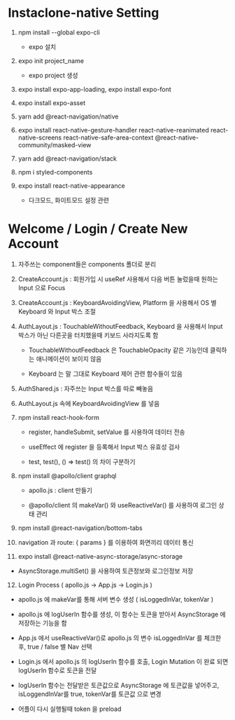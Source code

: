 # Instaclone-native Setting

1. npm install --global expo-cli

   - expo 설치

2. expo init project_name

   - expo project 생성

3. expo install expo-app-loading, expo install expo-font

4. expo install expo-asset

5. yarn add @react-navigation/native

6. expo install react-native-gesture-handler react-native-reanimated react-native-screens react-native-safe-area-context @react-native-community/masked-view

7. yarn add @react-navigation/stack

8. npm i styled-components

9. expo install react-native-appearance

   - 다크모드, 화이트모드 설정 관련

# Welcome / Login / Create New Account

1. 자주쓰는 component들은 components 폴더로 분리

2. CreateAccount.js : 회원가입 시 useRef 사용해서 다음 버튼 눌렀을때 원하는 Input 으로 Focus

3. CreateAccount.js : KeyboardAvoidingView, Platform 을 사용해서 OS 별 Keyboard 와 Input 박스 조절

4. AuthLayout.js : TouchableWithoutFeedback, Keyboard 을 사용해서 Input 박스가 아닌 다른곳을 터치했을때 키보드 사라지도록 함

   - TouchableWithoutFeedback 은 TouchableOpacity 같은 기능인데 클릭하는 애니메이션이 보이지 않음

   - Keyboard 는 말 그대로 Keyboard 제어 관련 함수들이 있음

5. AuthShared.js : 자주쓰는 Input 박스를 따로 빼놓음

6. AuthLayout.js 속에 KeyboardAvoidingView 를 넣음

7. npm install react-hook-form

   - register, handleSubmit, setValue 를 사용하여 데이터 전송

   - useEffect 에 register 을 등록해서 Input 박스 유효성 검사

   - test, test(), () => test() 의 차이 구분하기

8. npm install @apollo/client graphql

   - apollo.js : client 만들기

   - @apollo/client 의 makeVar() 와 useReactiveVar() 를 사용하여 로그인 상태 관리

9. npm install @react-navigation/bottom-tabs

10. navigation 과 route: { params } 를 이용하여 화면끼리 데이터 통신

11. expo install @react-native-async-storage/async-storage

- AsyncStorage.multiSet() 을 사용하여 토큰정보와 로그인정보 저장

12. Login Process ( apollo.js -> App.js -> Login.js )

- apollo.js 에 makeVar를 통해 서버 변수 생성 ( isLoggedInVar, tokenVar )

- apollo.js 에 logUserIn 함수를 생성, 이 함수는 토큰을 받아서 AsyncStorage 에 저장하는 기능을 함

- App.js 에서 useReactiveVar()로 apollo.js 의 변수 isLoggedInVar 를 체크한 후, true / false 별 Nav 선택

- Login.js 에서 apollo.js 의 logUserIn 함수를 호출, Login Mutation 이 완료 되면 logUserIn 함수로 토큰을 전달

- logUserIn 함수는 전달받은 토큰값으로 AsyncStorage 에 토큰값을 넣어주고, isLoggendInVar를 true, tokenVar를 토큰값 으로 변경

- 어플이 다시 실행될때 token 을 preload

